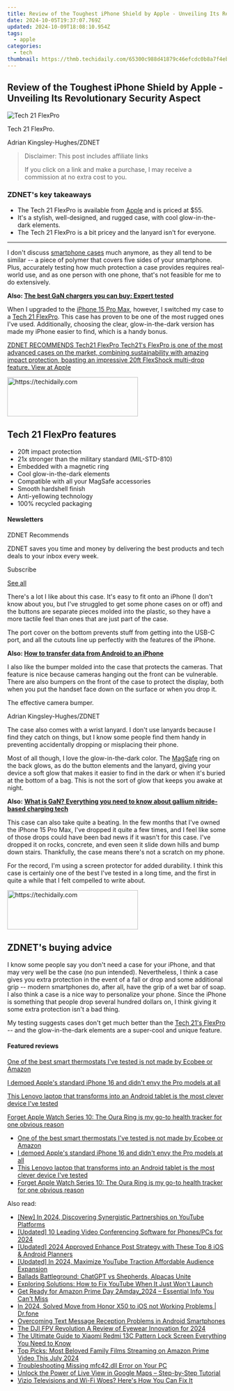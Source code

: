 ```yaml
---
title: Review of the Toughest iPhone Shield by Apple - Unveiling Its Revolutionary Security Aspect
date: 2024-10-05T19:37:07.769Z
updated: 2024-10-09T18:08:10.954Z
tags:
  - apple
categories:
  - tech
thumbnail: https://thmb.techidaily.com/65300c988d41879c46efcdc0b8a7f4ebdd53e06feae865a9a356c9f8b695aec3.jpg
---
```


## Review of the Toughest iPhone Shield by Apple - Unveiling Its Revolutionary Security Aspect

![Tech 21 FlexPro](https://www.zdnet.com/a/img/resize/c2f189504a7283dda77538a6b6903c38a044126b/2024/05/01/8a47301d-614e-4b00-b26b-2e170d3e0a1c/ff2378c2-7598-4f8b-ac82-e71d39efe8b4.jpg?auto=webp&width=1280)

Tech 21 FlexPro.

Adrian Kingsley-Hughes/ZDNET

>  Disclaimer: This post includes affiliate links
>
>  If you click on a link and make a purchase, I may receive a commission at no extra cost to you.
>

### ZDNET's key takeaways

* The Tech 21 FlexPro is available from [Apple](https://apple.sjv.io/c/159047/435031/7613?&sharedid=zdnet&partnerpropertyid=1980086&u=https%3A%2F%2Fwww.apple.com%2Fshop%2Fproduct%2FHRDB2ZM%2FA%2Ftech21-flexpro-for-iphone-15-plus-magsafe-compatible&subId1=zd-%5F%5FCOM%5FCLICK%5FID%5F%5F-dtp) and is priced at $55.
* It's a stylish, well-designed, and rugged case, with cool glow-in-the-dark elements.
* The Tech 21 FlexPro is a bit pricey and the lanyard isn't for everyone.

---

I don't discuss [smartphone cases](https://www.zdnet.com/article/ive-tested-hundreds-of-phone-cases-heres-why-the-everyday-case-is-my-favorite/) much anymore, as they all tend to be similar -- a piece of polymer that covers five sides of your smartphone. Plus, accurately testing how much protection a case provides requires real-world use, and as one person with one phone, that's not feasible for me to do extensively.

**Also: [The best GaN chargers you can buy: Expert tested](https://www.zdnet.com/article/best-gan-charger/)**

When I upgraded to the [iPhone 15 Pro Max](https://www.zdnet.com/article/iphone-15-pro-max-50-photos-that-show-what-the-new-camera-system-can-do/), however, I switched my case to a [Tech 21 FlexPro](https://apple.sjv.io/c/159047/435031/7613?&sharedid=zdnet&partnerpropertyid=1980086&u=https%3A%2F%2Fwww.apple.com%2Fshop%2Fproduct%2FHRDC2ZM%2FA%2Ftech21-flexpro-for-iphone-15-pro-magsafe-compatible%3F&subId1=zd-%5F%5FCOM%5FCLICK%5FID%5F%5F-dtp). This case has proven to be one of the most rugged ones I've used. Additionally, choosing the clear, glow-in-the-dark version has made my iPhone easier to find, which is a handy bonus.

[ZDNET RECOMMENDS Tech21 FlexPro Tech21's FlexPro is one of the most advanced cases on the market, combining sustainability with amazing impact protection, boasting an impressive 20ft FlexShock multi-drop feature. View at Apple](https://apple.sjv.io/c/159047/435031/7613?&sharedid=zdnet&partnerpropertyid=1980086&u=https%3A%2F%2Fwww.apple.com%2Fshop%2Fproduct%2FHRDB2ZM%2FA%2Ftech21-flexpro-for-iphone-15-plus-magsafe-compatible&subId1=zd-%5F%5FCOM%5FCLICK%5FID%5F%5F-dtp)

<!-- affiliate ads begin -->
<a href="https://aligracehair.sjv.io/c/5597632/1918679/19272" target="_top" id="1918679">
  <img src="//a.impactradius-go.com/display-ad/19272-1918679" border="0" alt="https://techidaily.com" width="300" height="90"/>
</a>
<img height="0" width="0" src="https://aligracehair.sjv.io/i/5597632/1918679/19272" style="position:absolute;visibility:hidden;" border="0" />
<!-- affiliate ads end -->

## Tech 21 FlexPro features

* 20ft impact protection
* 21x stronger than the military standard (MIL-STD-810)
* Embedded with a magnetic ring
* Cool glow-in-the-dark elements
* Compatible with all your MagSafe accessories
* Smooth hardshell finish
* Anti-yellowing technology
* 100% recycled packaging

#### Newsletters

ZDNET Recommends

ZDNET saves you time and money by delivering the best products and tech deals to your inbox every week.

 Subscribe

[See all](https://www.zdnet.com/newsletters/)

There's a lot I like about this case. It's easy to fit onto an iPhone (I don't know about you, but I've struggled to get some phone cases on or off) and the buttons are separate pieces molded into the plastic, so they have a more tactile feel than ones that are just part of the case.

The port cover on the bottom prevents stuff from getting into the USB-C port, and all the cutouts line up perfectly with the features of the iPhone.

**Also: [How to transfer data from Android to an iPhone](https://www.zdnet.com/article/how-to-transfer-data-from-android-to-an-iphone/)**

I also like the bumper molded into the case that protects the cameras. That feature is nice because cameras hanging out the front can be vulnerable. There are also bumpers on the front of the case to protect the display, both when you put the handset face down on the surface or when you drop it.

The effective camera bumper.

Adrian Kingsley-Hughes/ZDNET

The case also comes with a wrist lanyard. I don't use lanyards because I find they catch on things, but I know some people find them handy in preventing accidentally dropping or misplacing their phone. 

Most of all though, I love the glow-in-the-dark color. The [MagSafe](https://www.zdnet.com/article/best-magsafe-accessory/) ring on the back glows, as do the button elements and the lanyard, giving your device a soft glow that makes it easier to find in the dark or when it's buried at the bottom of a bag. This is not the sort of glow that keeps you awake at night.

**Also:** [**What is GaN? Everything you need to know about gallium nitride-based charging tech**](https://www.zdnet.com/article/what-is-gan-everything-you-need-to-know-about-gallium-nitride-charging-tech/)

This case can also take quite a beating. In the few months that I've owned the iPhone 15 Pro Max, I've dropped it quite a few times, and I feel like some of those drops could have been bad news if it wasn't for this case. I've dropped it on rocks, concrete, and even seen it slide down hills and bump down stairs. Thankfully, the case means there's not a scratch on my phone.

For the record, I'm using a screen protector for added durability. I think this case is certainly one of the best I've tested in a long time, and the first in quite a while that I felt compelled to write about.

<!-- affiliate ads begin -->
<a href="https://laganoo.pxf.io/c/5597632/1528693/16446" target="_top" id="1528693">
  <img src="//a.impactradius-go.com/display-ad/16446-1528693" border="0" alt="https://techidaily.com" width="300" height="90"/>
</a>
<img height="0" width="0" src="https://laganoo.pxf.io/i/5597632/1528693/16446" style="position:absolute;visibility:hidden;" border="0" />
<!-- affiliate ads end -->

## ZDNET's buying advice

I know some people say you don't need a case for your iPhone, and that may very well be the case (no pun intended). Nevertheless, I think a case gives you extra protection in the event of a fall or drop and some additional grip -- modern smartphones do, after all, have the grip of a wet bar of soap. I also think a case is a nice way to personalize your phone. Since the iPhone is something that people drop several hundred dollars on, I think giving it some extra protection isn't a bad thing.

My testing suggests cases don't get much better than the [Tech 21's FlexPro](https://apple.sjv.io/c/159047/435031/7613?&sharedid=zdnet&partnerpropertyid=1980086&u=https%3A%2F%2Fwww.apple.com%2Fshop%2Fproduct%2FHRDB2ZM%2FA%2Ftech21-flexpro-for-iphone-15-plus-magsafe-compatible&subId1=zd-%5F%5FCOM%5FCLICK%5FID%5F%5F-dtp) \-- and the glow-in-the-dark elements are a super-cool and unique feature.

#### Featured reviews

[One of the best smart thermostats I've tested is not made by Ecobee or Amazon](https://www.zdnet.com/article/one-of-the-best-smart-thermostats-ive-tested-is-not-made-by-ecobee-or-amazon/ "One of the best smart thermostats I've tested is not made by Ecobee or Amazon")

[I demoed Apple's standard iPhone 16 and didn't envy the Pro models at all](https://www.zdnet.com/article/why-im-recommending-the-standard-iphone-16-over-the-pro-this-year-and-im-not-alone/ "I demoed Apple's standard iPhone 16 and didn't envy the Pro models at all")

[This Lenovo laptop that transforms into an Android tablet is the most clever device I've tested](https://www.zdnet.com/article/i-tested-lenovos-windows-laptop-that-doubles-as-an-android-tablet-and-it-has-so-much-potential/ "This Lenovo laptop that transforms into an Android tablet is the most clever device I've tested")

[Forget Apple Watch Series 10: The Oura Ring is my go-to health tracker for one obvious reason](https://www.zdnet.com/article/forget-apple-watch-series-10-the-oura-ring-is-my-go-to-health-tracker-for-one-obvious-reason/ "Forget Apple Watch Series 10: The Oura Ring is my go-to health tracker for one obvious reason")

* [One of the best smart thermostats I've tested is not made by Ecobee or Amazon](https://www.zdnet.com/article/one-of-the-best-smart-thermostats-ive-tested-is-not-made-by-ecobee-or-amazon/ "One of the best smart thermostats I've tested is not made by Ecobee or Amazon")
* [I demoed Apple's standard iPhone 16 and didn't envy the Pro models at all](https://www.zdnet.com/article/why-im-recommending-the-standard-iphone-16-over-the-pro-this-year-and-im-not-alone/ "I demoed Apple's standard iPhone 16 and didn't envy the Pro models at all")
* [This Lenovo laptop that transforms into an Android tablet is the most clever device I've tested](https://www.zdnet.com/article/i-tested-lenovos-windows-laptop-that-doubles-as-an-android-tablet-and-it-has-so-much-potential/ "This Lenovo laptop that transforms into an Android tablet is the most clever device I've tested")
* [Forget Apple Watch Series 10: The Oura Ring is my go-to health tracker for one obvious reason](https://www.zdnet.com/article/forget-apple-watch-series-10-the-oura-ring-is-my-go-to-health-tracker-for-one-obvious-reason/ "Forget Apple Watch Series 10: The Oura Ring is my go-to health tracker for one obvious reason")

<ins class="adsbygoogle"
     style="display:block"
     data-ad-format="autorelaxed"
     data-ad-client="ca-pub-7571918770474297"
     data-ad-slot="1223367746"></ins>

<ins class="adsbygoogle"
     style="display:block"
     data-ad-client="ca-pub-7571918770474297"
     data-ad-slot="8358498916"
     data-ad-format="auto"
     data-full-width-responsive="true"></ins>

<span class="atpl-alsoreadstyle">Also read:</span>
<div><ul>
<li><a href="https://facebook-record-videos.techidaily.com/new-in-2024-discovering-synergistic-partnerships-on-youtube-platforms/"><u>[New] In 2024, Discovering Synergistic Partnerships on YouTube Platforms</u></a></li>
<li><a href="https://desktop-recording.techidaily.com/updated-10-leading-video-conferencing-software-for-phonespcs-for-2024/"><u>[Updated] 10 Leading Video Conferencing Software for Phones/PCs for 2024</u></a></li>
<li><a href="https://instagram-video-files.techidaily.com/updated-2024-approved-enhance-post-strategy-with-these-top-8-ios-and-android-planners/"><u>[Updated] 2024 Approved Enhance Post Strategy with These Top 8 iOS & Android Planners</u></a></li>
<li><a href="https://youtube-lab.techidaily.com/ed-in-2024-maximize-youtube-traction-affordable-audience-expansion/"><u>[Updated] In 2024, Maximize YouTube Traction Affordable Audience Expansion</u></a></li>
<li><a href="https://tech-savvy.techidaily.com/1721429893410-ballads-battleground-chatgpt-vs-shepherds-alpacas-unite/"><u>Ballads Battleground: ChatGPT vs Shepherds, Alpacas Unite</u></a></li>
<li><a href="https://techtrends.techidaily.com/exploring-solutions-how-to-fix-youtube-when-it-just-wont-launch/"><u>Exploring Solutions: How to Fix YouTube When It Just Won't Launch</u></a></li>
<li><a href="https://techtrends.techidaily.com/get-ready-for-amazon-prime-day-2amday2024-essential-info-you-cant-miss/"><u>Get Ready for Amazon Prime Day 2Amday_2024 – Essential Info You Can't Miss</u></a></li>
<li><a href="https://android-transfer.techidaily.com/in-2024-solved-move-from-honor-x50-to-ios-not-working-problems-drfone-by-drfone-transfer-from-android-transfer-from-android/"><u>In 2024, Solved Move from Honor X50 to iOS not Working Problems | Dr.fone</u></a></li>
<li><a href="https://techtrends.techidaily.com/overcoming-text-message-reception-problems-in-android-smartphones/"><u>Overcoming Text Message Reception Problems in Android Smartphones</u></a></li>
<li><a href="https://some-approaches.techidaily.com/the-dji-fpv-revolution-a-review-of-eyewear-innovation-for-2024/"><u>The DJI FPV Revolution A Review of Eyewear Innovation for 2024</u></a></li>
<li><a href="https://unlock-android.techidaily.com/the-ultimate-guide-to-xiaomi-redmi-13c-pattern-lock-screen-everything-you-need-to-know-by-drfone-android/"><u>The Ultimate Guide to Xiaomi Redmi 13C Pattern Lock Screen Everything You Need to Know</u></a></li>
<li><a href="https://techtrends.techidaily.com/top-picks-most-beloved-family-films-streaming-on-amazon-prime-video-this-july-2024/"><u>Top Picks: Most Beloved Family Films Streaming on Amazon Prime Video This July 2024</u></a></li>
<li><a href="https://techno-recovery.techidaily.com/troubleshooting-missing-mfc42dll-error-on-your-pc/"><u>Troubleshooting Missing mfc42.dll Error on Your PC</u></a></li>
<li><a href="https://techtrends.techidaily.com/unlock-the-power-of-live-view-in-google-maps-step-by-step-tutorial/"><u>Unlock the Power of Live View in Google Maps – Step-by-Step Tutorial</u></a></li>
<li><a href="https://techtrends.techidaily.com/vizio-televisions-and-wi-fi-woes-heres-how-you-can-fix-it/"><u>Vizio Televisions and Wi-Fi Woes? Here's How You Can Fix It</u></a></li>
</ul></div>


